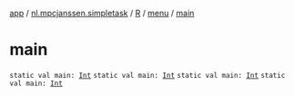 [app](../../../index.md) / [nl.mpcjanssen.simpletask](../../index.md) / [R](../index.md) / [menu](index.md) / [main](.)

# main

`static val main: `[`Int`](https://kotlinlang.org/api/latest/jvm/stdlib/kotlin/-int/index.html)
`static val main: `[`Int`](https://kotlinlang.org/api/latest/jvm/stdlib/kotlin/-int/index.html)
`static val main: `[`Int`](https://kotlinlang.org/api/latest/jvm/stdlib/kotlin/-int/index.html)
`static val main: `[`Int`](https://kotlinlang.org/api/latest/jvm/stdlib/kotlin/-int/index.html)